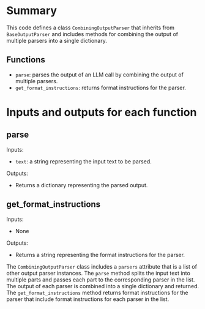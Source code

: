# Summary
This code defines a class `CombiningOutputParser` that inherits from `BaseOutputParser` and includes methods for combining the output of multiple parsers into a single dictionary.

## Functions
- `parse`: parses the output of an LLM call by combining the output of multiple parsers.
- `get_format_instructions`: returns format instructions for the parser.

# Inputs and outputs for each function
## parse
Inputs:
- `text`: a string representing the input text to be parsed.

Outputs:
- Returns a dictionary representing the parsed output.

## get_format_instructions
Inputs:
- None

Outputs:
- Returns a string representing the format instructions for the parser.

The `CombiningOutputParser` class includes a `parsers` attribute that is a list of other output parser instances. The `parse` method splits the input text into multiple parts and passes each part to the corresponding parser in the list. The output of each parser is combined into a single dictionary and returned. The `get_format_instructions` method returns format instructions for the parser that include format instructions for each parser in the list.

